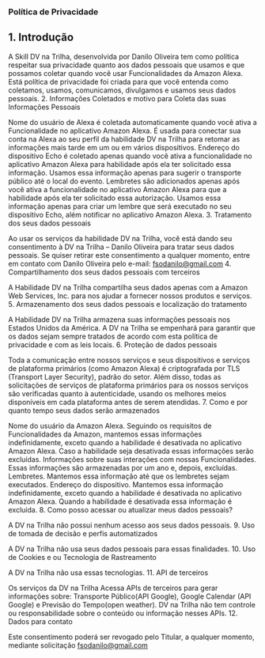 ### Política de Privacidade

## 1. Introdução

A Skill DV na Trilha, desenvolvida por Danilo Oliveira tem como política respeitar sua privacidade quanto aos dados pessoais que usamos e que possamos coletar quando você usar Funcionalidades da Amazon Alexa. Está política de privacidade foi criada para que você entenda como coletamos, usamos, comunicamos, divulgamos e usamos seus dados pessoais.
2. Informações Coletados e motivo para Coleta das suas Informações Pessoais

Nome do usuário de Alexa é coletada automaticamente quando você ativa a Funcionalidade no aplicativo Amazon Alexa. É usada para conectar sua conta na Alexa ao seu perfil da habilidade DV na Trilha para retomar as informações mais tarde em um ou em vários dispositivos. Endereço do dispositivo Echo é coletado apenas quando você ativa a funcionalidade no aplicativo Amazon Alexa para habilidade após ela ter solicitado essa informação. Usamos essa informação apenas para sugerir o transporte público até o local do evento. Lembretes são adicionados apenas após você ativa a funcionalidade no aplicativo Amazon Alexa para que a habilidade após ela ter solicitado essa autorização. Usamos essa informação apenas para criar um lembre que será executado no seu dispositivo Echo, além notificar no aplicativo Amazon Alexa.
3. Tratamento dos seus dados pessoais

Ao usar os serviços da habilidade DV na Trilha, você está dando seu consentimento à DV na Trilha – Danilo Oliveira para tratar seus dados pessoais. Se quiser retirar este consentimento a qualquer momento, entre em contato com Danilo Oliveira pelo e-mail: fsodanilo@gmail.com
4. Compartilhamento dos seus dados pessoais com terceiros

A Habilidade DV na Trilha compartilha seus dados apenas com a Amazon Web Services, Inc. para nos ajudar a fornecer nossos produtos e serviços.
5. Armazenamento dos seus dados pessoais e localização do tratamento

A Habilidade DV na Trilha armazena suas informações pessoais nos Estados Unidos da América. A DV na Trilha se empenhará para garantir que os dados sejam sempre tratados de acordo com esta política de privacidade e com as leis locais.
6. Proteção de dados pessoais

Toda a comunicação entre nossos serviços e seus dispositivos e serviços de plataforma primários (como Amazon Alexa) é criptografada por TLS (Transport Layer Security), padrão do setor. Além disso, todas as solicitações de serviços de plataforma primários para os nossos serviços são verificadas quanto à autenticidade, usando os melhores meios disponíveis em cada plataforma antes de serem atendidas.
7. Como e por quanto tempo seus dados serão armazenados

Nome do usuário da Amazon Alexa. Seguindo os requisitos de Funcionalidades da Amazon, mantemos essas informações indefinidamente, exceto quando a habilidade é desativada no aplicativo Amazon Alexa. Caso a habilidade seja desativada essas informações serão excluídas. Informações sobre suas interações com nossas Funcionalidades. Essas informações são armazenadas por um ano e, depois, excluídas. Lembretes. Mantemos essa informação até que os lembretes sejam executados. Endereço do dispositivo. Mantemos essa informação indefinidamente, exceto quando a habilidade é desativada no aplicativo Amazon Alexa. Quando a habilidade é desativada essa informação é excluída.
8. Como posso acessar ou atualizar meus dados pessoais?

A DV na Trilha não possui nenhum acesso aos seus dados pessoais.
9. Uso de tomada de decisão e perfis automatizados

A DV na Trilha não usa seus dados pessoais para essas finalidades.
10. Uso de Cookies e ou Tecnologia de Rastreamento

A DV na Trilha não usa essas tecnologias.
11. API de terceiros

Os serviços da DV na Trilha Acessa APIs de terceiros para gerar informações sobre: Transporte Público(API Google), Google Calendar (API Google) e Previsão do Tempo(open weather). DV na Trilha não tem controle ou responsabilidade sobre o conteúdo ou informação nesses APIs.
12. Dados para contato

Este consentimento poderá ser revogado pelo Titular, a qualquer momento, mediante solicitação fsodanilo@gmail.com